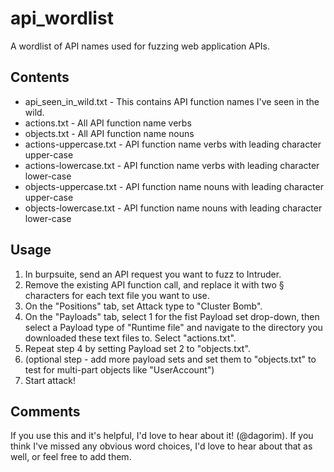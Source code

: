 # api_wordlist
A wordlist of API names used for fuzzing web application APIs.

## Contents
* api_seen_in_wild.txt - This contains API function names I've seen in the wild.
* actions.txt - All API function name verbs
* objects.txt - All API function name nouns
* actions-uppercase.txt - API function name verbs with leading character upper-case
* actions-lowercase.txt - API function name verbs with leading character lower-case
* objects-uppercase.txt - API function name nouns with leading character upper-case
* objects-lowercase.txt - API function name nouns with leading character lower-case

## Usage
 1. In burpsuite, send an API request you want to fuzz to Intruder. 
 2. Remove the existing API function call, and replace it with two § characters for each text file you want to use.
 3. On the "Positions" tab, set Attack type to "Cluster Bomb".
 4. On the "Payloads" tab, select 1 for the fist Payload set drop-down, then select a Payload type of "Runtime file" and navigate to the directory you downloaded these text files to. Select "actions.txt".
 5. Repeat step 4 by setting Payload set 2 to "objects.txt".
 6. (optional step - add more payload sets and set them to "objects.txt" to test for multi-part objects like "UserAccount")
 7. Start attack!

## Comments
If you use this and it's helpful, I'd love to hear about it! (@dagorim). If you think I've missed any obvious word choices, I'd love to hear about that as well, or feel free to add them.
